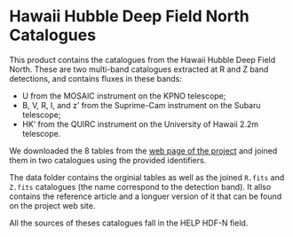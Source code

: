 Hawaii Hubble Deep Field North Catalogues
=========================================

This product contains the catalogues from the Hawaii Hubble Deep Field North.
These are two multi-band catalogues extracted at R and Z band detections, and
contains fluxes in these bands:

- U from the MOSAIC instrument on the KPNO telescope;
- B, V, R, I, and z’ from the Suprime-Cam instrument on the Subaru telescope;
- HK’ from the QUIRC instrument on the University of Hawaii 2.2m telescope.

We downloaded the 8 tables from the [web page of the
project](http://www.astro.caltech.edu/~capak/hdf/index.html) and joined them in
two catalogues using the provided identifiers.

The data folder contains the orginial tables as well as the joined `R.fits` and
`Z.fits` catalogues (the name correspond to the detection band).  It allso
contains the reference article and a longuer version of it that can be found on
the project web site.

All the sources of theses catalogues fall in the HELP HDF-N field.


